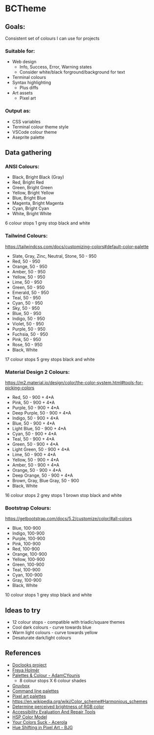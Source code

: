 # BCTheme

## Goals:

Consistent set of colours I can use for projects

### Suitable for:

- Web design
  - Info, Success, Error, Warning states
  - Consider white/black forground/background for text
- Terminal colours
- Syntax highlighting
  - Plus diffs
- Art assets
  - Pixel art

### Output as:

- CSS variables
- Terminal colour theme style
- VSCode colour theme
- Aseprite palette

## Data gathering

### ANSI Colours:

- Black, Bright Black (Gray)
- Red, Bright Red
- Green, Bright Green
- Yellow, Bright Yellow
- Blue, Bright Blue
- Magenta, Bright Magenta
- Cyan, Bright Cyan
- White, Bright White

6 colour stops
1 grey stop
black and white

### Tailwind Colours:

https://tailwindcss.com/docs/customizing-colors#default-color-palette

- Slate, Gray, Zinc, Neutral, Stone, 50 - 950
- Red, 50 - 950
- Orange, 50 - 950
- Amber, 50 - 950
- Yellow, 50 - 950
- Lime, 50 - 950
- Green, 50 - 950
- Emerald, 50 - 950
- Teal, 50 - 950
- Cyan, 50 - 950
- Sky, 50 - 950
- Blue, 50 - 950
- Indigo, 50 - 950
- Violet, 50 - 950
- Purple, 50 - 950
- Fuchsia, 50 - 950
- Pink, 50 - 950
- Rose, 50 - 950
- Black, White

17 colour stops
5 grey stops
black and white

### Material Design 2 Colours:

https://m2.material.io/design/color/the-color-system.html#tools-for-picking-colors

- Red, 50 - 900 + 4\*A
- Pink, 50 - 900 + 4\*A
- Purple, 50 - 900 + 4\*A
- Deep Purple, 50 - 900 + 4\*A
- Indigo, 50 - 900 + 4\*A
- Blue, 50 - 900 + 4\*A
- Light Blue, 50 - 900 + 4\*A
- Cyan, 50 - 900 + 4\*A
- Teal, 50 - 900 + 4\*A
- Green, 50 - 900 + 4\*A
- Light Green, 50 - 900 + 4\*A
- Lime, 50 - 900 + 4\*A
- Yellow, 50 - 900 + 4\*A
- Amber, 50 - 900 + 4\*A
- Orange, 50 - 900 + 4\*A
- Deep Orange, 50 - 900 + 4\*A
- Brown, Gray, Blue Gray, 50 - 900
- Black, White

16 colour stops
2 grey stops
1 brown stop
black and white

### Bootstrap Colours:

https://getbootstrap.com/docs/5.2/customize/color/#all-colors

- Blue, 100-900
- Indigo, 100-900
- Purple, 100-900
- Pink, 100-900
- Red, 100-900
- Orange, 100-900
- Yellow, 100-900
- Green, 100-900
- Teal, 100-900
- Cyan, 100-900
- Gray, 100-900
- Black, White

10 colour stops
1 grey stop
black and white

## Ideas to try

- 12 colour stops - compatible with triadic/square themes
- Cool dark colours - curve towards blue
- Warm light colours - curve towards yellow
- Desaturate dark/light colours

## References

- [Doclooks project](https://github.com/bencoveney/doclooks)
- [Freya Holmér](https://www.youtube.com/@acegikmo)
- [Palettes & Colour - AdamCYounis](https://www.youtube.com/watch?v=hkrK65FPmDI)
  - 8 colour stops X 6 colour shades
- [Gruvbox](https://github.com/morhetz/gruvbox)
- [Command line palettes](https://gogh-co.github.io/Gogh/)
- [Pixel art palettes](https://lospec.com/palette-list)
- https://en.wikipedia.org/wiki/Color_scheme#Harmonious_schemes
- [Determine perceived brightness of RGB color](https://stackoverflow.com/questions/596216/formula-to-determine-perceived-brightness-of-rgb-color)
- [Accessibility Evaluation And Repair Tools](https://www.w3.org/TR/AERT/#color-contrast)
- [HSP Color Model](https://alienryderflex.com/hsp.html)
- [Your Colors Suck - Acerola](https://www.youtube.com/watch?v=fv-wlo8yVhk)
- [Hue Shifting in Pixel Art - BJG](https://www.youtube.com/watch?v=PNtMAxYaGyg)
